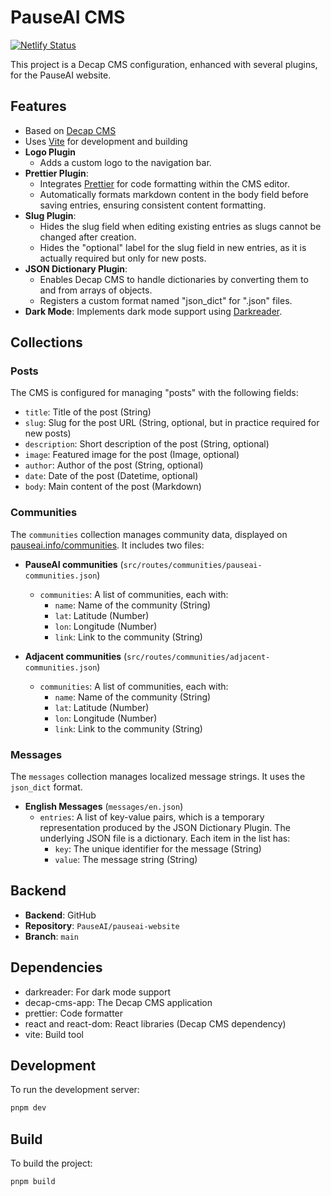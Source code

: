 # PauseAI CMS

[![Netlify Status](https://api.netlify.com/api/v1/badges/d24700b8-9bf5-47e2-a140-46d257dc2250/deploy-status)](https://app.netlify.com/projects/pauseai-cms/deploys)

This project is a Decap CMS configuration, enhanced with several plugins, for the PauseAI website.

## Features

- Based on [Decap CMS](https://decapcms.org/)
- Uses [Vite](https://vitejs.dev/) for development and building
- **Logo Plugin**
    - Adds a custom logo to the navigation bar.
- **Prettier Plugin**: 
    - Integrates [Prettier](https://prettier.io/) for code formatting within the CMS editor.
    - Automatically formats markdown content in the body field before saving entries, ensuring consistent content formatting.
- **Slug Plugin**:
    - Hides the slug field when editing existing entries as slugs cannot be changed after creation.
    - Hides the "optional" label for the slug field in new entries, as it is actually required but only for new posts.
- **JSON Dictionary Plugin**:
    - Enables Decap CMS to handle dictionaries by converting them to and from arrays of objects.
    - Registers a custom format named "json_dict" for ".json" files.
- **Dark Mode**: Implements dark mode support using [Darkreader](https://darkreader.org/).

## Collections

### Posts

The CMS is configured for managing "posts" with the following fields:

- `title`: Title of the post (String)
- `slug`: Slug for the post URL (String, optional, but in practice required for new posts)
- `description`: Short description of the post (String, optional)
- `image`: Featured image for the post (Image, optional)
- `author`: Author of the post (String, optional)
- `date`: Date of the post (Datetime, optional)
- `body`: Main content of the post (Markdown)

### Communities

The `communities` collection manages community data, displayed on [pauseai.info/communities](https://pauseai.info/communities). It includes two files:

- **PauseAI communities** (`src/routes/communities/pauseai-communities.json`)
    - `communities`: A list of communities, each with:
        - `name`: Name of the community (String)
        - `lat`: Latitude (Number)
        - `lon`: Longitude (Number)
        - `link`: Link to the community (String)

- **Adjacent communities** (`src/routes/communities/adjacent-communities.json`)
    - `communities`: A list of communities, each with:
        - `name`: Name of the community (String)
        - `lat`: Latitude (Number)
        - `lon`: Longitude (Number)
        - `link`: Link to the community (String)

### Messages

The `messages` collection manages localized message strings. It uses the `json_dict` format.

- **English Messages** (`messages/en.json`)
    - `entries`: A list of key-value pairs, which is a temporary representation produced by the JSON Dictionary Plugin. The underlying JSON file is a dictionary. Each item in the list has:
        - `key`: The unique identifier for the message (String)
        - `value`: The message string (String)

## Backend

- **Backend**: GitHub
- **Repository**: `PauseAI/pauseai-website`
- **Branch**: `main`

## Dependencies

- darkreader: For dark mode support
- decap-cms-app: The Decap CMS application
- prettier: Code formatter
- react and react-dom: React libraries (Decap CMS dependency)
- vite: Build tool

## Development

To run the development server:

```bash
pnpm dev
```

## Build

To build the project:

```bash
pnpm build
